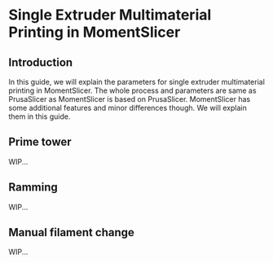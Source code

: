 # Single Extruder Multimaterial Printing in MomentSlicer

## Introduction
In this guide, we will explain the parameters for single extruder multimaterial printing in MomentSlicer. The whole process and parameters are same as PrusaSlicer as MomentSlicer is based on PrusaSlicer.
MomentSlicer has some additional features and minor differences though. We will explain them in this guide.
## Prime tower
WIP...
## Ramming
WIP...
## Manual filament change
WIP...